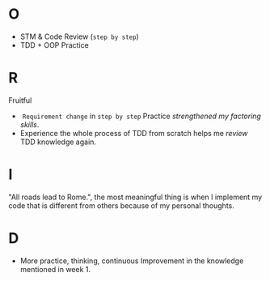 # O
- STM & Code Review (`step by step`)
- TDD + OOP Practice

# R
Fruitful
-  `Requirement change` in `step by step` Practice *strengthened my factoring skills*.
- Experience the whole process of TDD from scratch helps me *review* TDD knowledge again.

# I
"All roads lead to Rome.", the most meaningful thing is when I implement my code that is different from others because of my personal thoughts.

# D
- More practice, thinking, continuous Improvement in the knowledge mentioned in week 1.